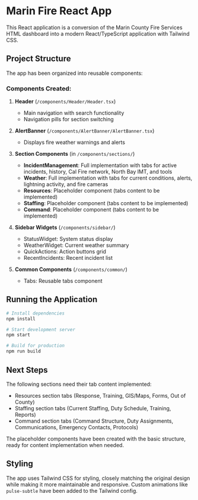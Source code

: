 # Marin Fire React App

This React application is a conversion of the Marin County Fire Services HTML dashboard into a modern React/TypeScript application with Tailwind CSS.

## Project Structure

The app has been organized into reusable components:

### Components Created:

1. **Header** (`/components/Header/Header.tsx`)
   - Main navigation with search functionality
   - Navigation pills for section switching

2. **AlertBanner** (`/components/AlertBanner/AlertBanner.tsx`)
   - Displays fire weather warnings and alerts

3. **Section Components** (in `/components/sections/`)
   - **IncidentManagement**: Full implementation with tabs for active incidents, history, Cal Fire network, North Bay IMT, and tools
   - **Weather**: Full implementation with tabs for current conditions, alerts, lightning activity, and fire cameras
   - **Resources**: Placeholder component (tabs content to be implemented)
   - **Staffing**: Placeholder component (tabs content to be implemented)
   - **Command**: Placeholder component (tabs content to be implemented)

4. **Sidebar Widgets** (`/components/sidebar/`)
   - StatusWidget: System status display
   - WeatherWidget: Current weather summary
   - QuickActions: Action buttons grid
   - RecentIncidents: Recent incident list

5. **Common Components** (`/components/common/`)
   - Tabs: Reusable tabs component

## Running the Application

```bash
# Install dependencies
npm install

# Start development server
npm start

# Build for production
npm run build
```

## Next Steps

The following sections need their tab content implemented:
- Resources section tabs (Response, Training, GIS/Maps, Forms, Out of County)
- Staffing section tabs (Current Staffing, Duty Schedule, Training, Reports)
- Command section tabs (Command Structure, Duty Assignments, Communications, Emergency Contacts, Protocols)

The placeholder components have been created with the basic structure, ready for content implementation when needed.

## Styling

The app uses Tailwind CSS for styling, closely matching the original design while making it more maintainable and responsive. Custom animations like `pulse-subtle` have been added to the Tailwind config.